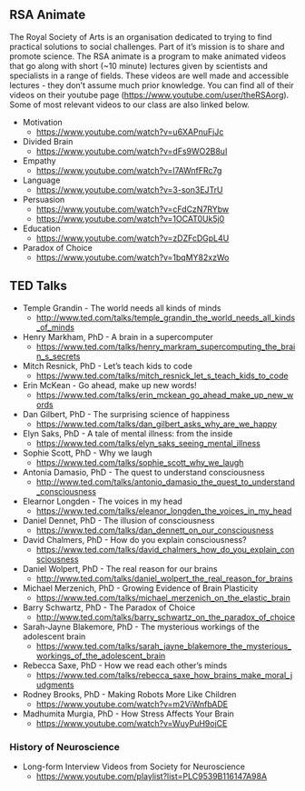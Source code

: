 ## RSA Animate

The Royal Society of Arts is an organisation dedicated to trying to find practical solutions to social challenges. Part of it’s mission is to share and promote science. The RSA animate is a program to make animated videos that go along with short (~10 minute) lectures given by scientists and specialists in a range of fields. These videos are well made and accessible lectures - they don’t assume much prior knowledge. You can find all of their videos on their youtube page (https://www.youtube.com/user/theRSAorg). Some of most relevant videos to our class are also linked below.

- Motivation
    - https://www.youtube.com/watch?v=u6XAPnuFjJc
- Divided Brain
    - https://www.youtube.com/watch?v=dFs9WO2B8uI
- Empathy
    - https://www.youtube.com/watch?v=l7AWnfFRc7g
- Language
    - https://www.youtube.com/watch?v=3-son3EJTrU
- Persuasion
    - https://www.youtube.com/watch?v=cFdCzN7RYbw
    - https://www.youtube.com/watch?v=1OCAT0Uk5j0
- Education
    - https://www.youtube.com/watch?v=zDZFcDGpL4U
- Paradox of Choice
    - https://www.youtube.com/watch?v=1bqMY82xzWo

## TED Talks

- Temple Grandin - The world needs all kinds of minds
    - http://www.ted.com/talks/temple_grandin_the_world_needs_all_kinds_of_minds
- Henry Markham, PhD - A brain in a supercomputer
    - https://www.ted.com/talks/henry_markram_supercomputing_the_brain_s_secrets
- Mitch Resnick, PhD - Let’s teach kids to code
    - https://www.ted.com/talks/mitch_resnick_let_s_teach_kids_to_code
- Erin McKean - Go ahead, make up new words!
    - https://www.ted.com/talks/erin_mckean_go_ahead_make_up_new_words
- Dan Gilbert, PhD - The surprising science of happiness
    - https://www.ted.com/talks/dan_gilbert_asks_why_are_we_happy
- Elyn Saks, PhD - A tale of mental illness: from the inside
    - https://www.ted.com/talks/elyn_saks_seeing_mental_illness
- Sophie Scott, PhD - Why we laugh
    - https://www.ted.com/talks/sophie_scott_why_we_laugh
- Antonia Damasio, PhD - The quest to understand consciousness
    - http://www.ted.com/talks/antonio_damasio_the_quest_to_understand_consciousness
- Elearnor Longden - The voices in my head
    - https://www.ted.com/talks/eleanor_longden_the_voices_in_my_head
- Daniel Dennet, PhD - The illusion of consciousness
    - https://www.ted.com/talks/dan_dennett_on_our_consciousness
- David Chalmers, PhD - How do you explain consciousness?
    - https://www.ted.com/talks/david_chalmers_how_do_you_explain_consciousness
- Daniel Wolpert, PhD - The real reason for our brains
    - http://www.ted.com/talks/daniel_wolpert_the_real_reason_for_brains
- Michael Merzenich, PhD - Growing Evidence of Brain Plasticity
    - https://www.ted.com/talks/michael_merzenich_on_the_elastic_brain
- Barry Schwartz, PhD - The Paradox of Choice
    - http://www.ted.com/talks/barry_schwartz_on_the_paradox_of_choice
- Sarah-Jayne Blakemore, PhD - The mysterious workings of the adolescent brain
    - https://www.ted.com/talks/sarah_jayne_blakemore_the_mysterious_workings_of_the_adolescent_brain
- Rebecca Saxe, PhD - How we read each other’s minds
    - https://www.ted.com/talks/rebecca_saxe_how_brains_make_moral_judgments
- Rodney Brooks, PhD - Making Robots More Like Children
    - https://www.youtube.com/watch?v=m2ViWnfbADE
- Madhumita Murgia, PhD - How Stress Affects Your Brain
    - https://www.youtube.com/watch?v=WuyPuH9ojCE

### History of Neuroscience

- Long-form Interview Videos from Society for Neuroscience
    - https://www.youtube.com/playlist?list=PLC9539B116147A98A
